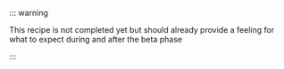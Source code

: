 ::: warning

This recipe is not completed yet but should already provide a feeling for what to expect during and after the beta phase

:::
